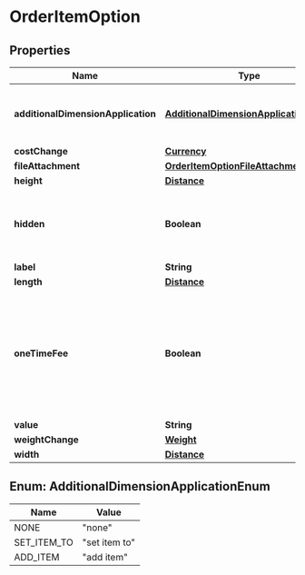 

# OrderItemOption


## Properties

| Name | Type | Description | Notes |
|------------ | ------------- | ------------- | -------------|
|**additionalDimensionApplication** | [**AdditionalDimensionApplicationEnum**](#AdditionalDimensionApplicationEnum) | How the additional dimensions are applied to the item. |  [optional] |
|**costChange** | [**Currency**](Currency.md) |  |  [optional] |
|**fileAttachment** | [**OrderItemOptionFileAttachment**](OrderItemOptionFileAttachment.md) |  |  [optional] |
|**height** | [**Distance**](Distance.md) |  |  [optional] |
|**hidden** | **Boolean** | True if this option is hidden from display on the order |  [optional] |
|**label** | **String** | Label |  [optional] |
|**length** | [**Distance**](Distance.md) |  |  [optional] |
|**oneTimeFee** | **Boolean** | True if the cost associated with this option is a one time fee or multiplied by the quantity of the item |  [optional] |
|**value** | **String** | Value |  [optional] |
|**weightChange** | [**Weight**](Weight.md) |  |  [optional] |
|**width** | [**Distance**](Distance.md) |  |  [optional] |



## Enum: AdditionalDimensionApplicationEnum

| Name | Value |
|---- | -----|
| NONE | &quot;none&quot; |
| SET_ITEM_TO | &quot;set item to&quot; |
| ADD_ITEM | &quot;add item&quot; |



